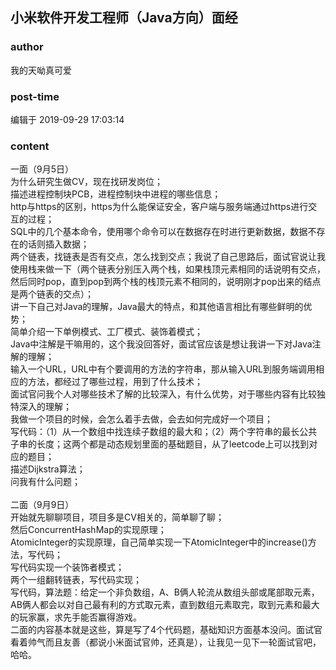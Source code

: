 ## 小米软件开发工程师（Java方向）面经
### author 
我的天呦真可爱
### post-time 

编辑于  2019-09-29 17:03:14
### content 
<div class="post-topic-des nc-post-content">
 <div>
  一面（9月5日）
 </div>
 <div>
  为什么研究生做CV，现在找研发岗位；
 </div>
 <div>
  描述进程控制块PCB，进程控制块中进程的哪些信息；
 </div>
 <div>
  http与https的区别，https为什么能保证安全，客户端与服务端通过https进行交互的过程；
 </div>
 <div>
  SQL中的几个基本命令，使用哪个命令可以在数据存在时进行更新数据，数据不存在的话则插入数据；
 </div>
 <div>
  两个链表，找链表是否有交点，怎么找到交点；我说了自己思路后，面试官说让我使用栈来做一下（两个链表分别压入两个栈，如果栈顶元素相同的话说明有交点，然后同时pop，直到pop到两个栈的栈顶元素不相同的，说明刚才pop出来的结点是两个链表的交点）；
 </div>
 <div>
  讲一下自己对Java的理解，Java最大的特点，和其他语言相比有哪些鲜明的优势；
 </div>
 <div>
  简单介绍一下单例模式、工厂模式、装饰着模式；
 </div>
 <div>
  Java中注解是干嘛用的，这个我没回答好，面试官应该是想让我讲一下对Java注解的理解；
 </div>
 <div>
  输入一个URL，URL中有个要调用的方法的字符串，那从输入URL到服务端调用相应的方法，都经过了哪些过程，用到了什么技术；
 </div>
 <div>
  面试官问我个人对哪些技术了解的比较深入，有什么优势，对于哪些内容有比较独特深入的理解；
 </div>
 <div>
  我做一个项目的时候，会怎么着手去做，会去如何完成好一个项目；
 </div>
 <div>
  写代码：（1）从一个数组中找连续子数组的最大和；（2）两个字符串的最长公共子串的长度；这两个都是动态规划里面的基础题目，从了leetcode上可以找到对应的题目；
 </div>
 <div>
  描述Dijkstra算法；
 </div>
 <div>
  问我有什么问题；
 </div>
 <div>
  <br/>
 </div>
 <div>
  二面（9月9日）
 </div>
 <div>
  开始就先聊聊项目，项目多是CV相关的，简单聊了聊；
 </div>
 <div>
  然后ConcurrentHashMap的实现原理；
 </div>
 <div>
  AtomicInteger的实现原理，自己简单实现一下AtomicInteger中的increase()方法，写代码；
 </div>
 <div>
  写代码实现一个装饰者模式；
 </div>
 <div>
  两个一组翻转链表，写代码实现；
 </div>
 <div>
  写代码，算法题：给定一个非负数组，A、B俩人轮流从数组头部或尾部取元素，AB俩人都会以对自己最有利的方式取元素，直到数组元素取完，取到元素和最大的玩家赢，求先手能否赢得游戏。
 </div>
 <div>
  二面的内容基本就是这些，算是写了4个代码题，基础知识方面基本没问。面试官看着帅气而且友善（都说小米面试官帅，还真是），让我见一见下一轮面试官吧，哈哈。
 </div>
</div>
